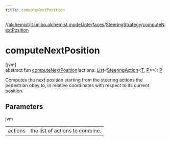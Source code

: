 ```yaml
---
title: computeNextPosition
---
```

//[alchemist](../../../index.html)/[it.unibo.alchemist.model.interfaces](../index.html)/[SteeringStrategy](index.html)/[computeNextPosition](compute-next-position.html)



# computeNextPosition



[jvm]\
abstract fun [computeNextPosition](compute-next-position.html)(actions: [List](https://kotlinlang.org/api/latest/jvm/stdlib/kotlin.collections/-list/index.html)<[SteeringAction](../-steering-action/index.html)<[T](index.html), [P](index.html)>>): [P](index.html)



Computes the next position starting from the steering actions the pedestrian obey to, in relative coordinates with respect to its current position.



## Parameters


jvm

| | |
|---|---|
| actions | the list of actions to combine. |




